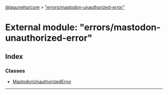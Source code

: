 [@lagunehq/core](../README.md) > ["errors/mastodon-unauthorized-error"](../modules/_errors_mastodon_unauthorized_error_.md)

# External module: "errors/mastodon-unauthorized-error"

## Index

### Classes

* [MastodonUnauthorizedError](../classes/_errors_mastodon_unauthorized_error_.mastodonunauthorizederror.md)

---


